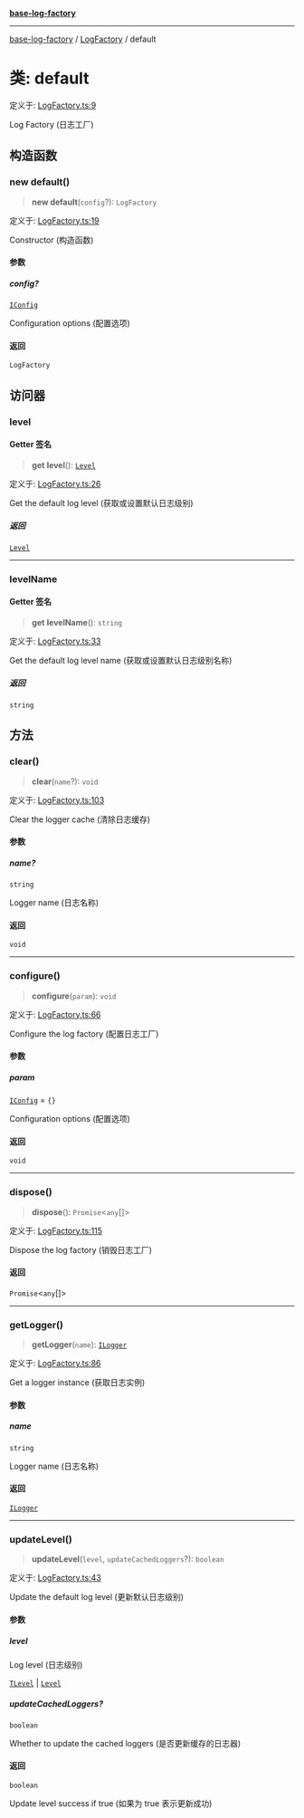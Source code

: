 [**base-log-factory**](../../index.md)

***

[base-log-factory](../../index.md) / [LogFactory](../index.md) / default

# 类: default

定义于: [LogFactory.ts:9](https://github.com/fengxinming/log-base/blob/6b764da5f85b664c1af10f4ba24b07aad1c0ef20/src/LogFactory.ts#L9)

Log Factory (日志工厂)

## 构造函数

### new default()

> **new default**(`config`?): `LogFactory`

定义于: [LogFactory.ts:19](https://github.com/fengxinming/log-base/blob/6b764da5f85b664c1af10f4ba24b07aad1c0ef20/src/LogFactory.ts#L19)

Constructor (构造函数)

#### 参数

##### config?

[`IConfig`](../../typings/interfaces/IConfig.md)

Configuration options (配置选项)

#### 返回

`LogFactory`

## 访问器

### level

#### Getter 签名

> **get** **level**(): [`Level`](../../index/enumerations/Level.md)

定义于: [LogFactory.ts:26](https://github.com/fengxinming/log-base/blob/6b764da5f85b664c1af10f4ba24b07aad1c0ef20/src/LogFactory.ts#L26)

Get the default log level (获取或设置默认日志级别)

##### 返回

[`Level`](../../index/enumerations/Level.md)

***

### levelName

#### Getter 签名

> **get** **levelName**(): `string`

定义于: [LogFactory.ts:33](https://github.com/fengxinming/log-base/blob/6b764da5f85b664c1af10f4ba24b07aad1c0ef20/src/LogFactory.ts#L33)

Get the default log level name (获取或设置默认日志级别名称)

##### 返回

`string`

## 方法

### clear()

> **clear**(`name`?): `void`

定义于: [LogFactory.ts:103](https://github.com/fengxinming/log-base/blob/6b764da5f85b664c1af10f4ba24b07aad1c0ef20/src/LogFactory.ts#L103)

Clear the logger cache (清除日志缓存)

#### 参数

##### name?

`string`

Logger name (日志名称)

#### 返回

`void`

***

### configure()

> **configure**(`param`): `void`

定义于: [LogFactory.ts:66](https://github.com/fengxinming/log-base/blob/6b764da5f85b664c1af10f4ba24b07aad1c0ef20/src/LogFactory.ts#L66)

Configure the log factory (配置日志工厂)

#### 参数

##### param

[`IConfig`](../../typings/interfaces/IConfig.md) = `{}`

Configuration options (配置选项)

#### 返回

`void`

***

### dispose()

> **dispose**(): `Promise`\<`any`[]\>

定义于: [LogFactory.ts:115](https://github.com/fengxinming/log-base/blob/6b764da5f85b664c1af10f4ba24b07aad1c0ef20/src/LogFactory.ts#L115)

Dispose the log factory (销毁日志工厂)

#### 返回

`Promise`\<`any`[]\>

***

### getLogger()

> **getLogger**(`name`): [`ILogger`](../../typings/interfaces/ILogger.md)

定义于: [LogFactory.ts:86](https://github.com/fengxinming/log-base/blob/6b764da5f85b664c1af10f4ba24b07aad1c0ef20/src/LogFactory.ts#L86)

Get a logger instance (获取日志实例)

#### 参数

##### name

`string`

Logger name (日志名称)

#### 返回

[`ILogger`](../../typings/interfaces/ILogger.md)

***

### updateLevel()

> **updateLevel**(`level`, `updateCachedLoggers`?): `boolean`

定义于: [LogFactory.ts:43](https://github.com/fengxinming/log-base/blob/6b764da5f85b664c1af10f4ba24b07aad1c0ef20/src/LogFactory.ts#L43)

Update the default log level (更新默认日志级别)

#### 参数

##### level

Log level (日志级别)

[`TLevel`](../../typings/type-aliases/TLevel.md) | [`Level`](../../index/enumerations/Level.md)

##### updateCachedLoggers?

`boolean`

Whether to update the cached loggers (是否更新缓存的日志器)

#### 返回

`boolean`

Update level success if true (如果为 true 表示更新成功)
